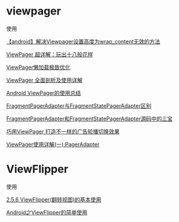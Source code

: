 # viewpager

使用

[【android】解决Viewpager设置高度为wrap_content无效的方法](https://blog.csdn.net/u011494050/article/details/38796561)

[ViewPager 超详解：玩出十八般花样](https://juejin.im/post/5a4c2f496fb9a044fd122631)

[ViewPager懒加载极致优化](https://juejin.im/post/5d37bb8df265da1b8b2ba01a)

[ViewPager 全面剖析及使用详解](https://www.jianshu.com/p/e5abbda4a71c)

[Android ViewPager的使用总结](https://blog.csdn.net/feiduclear_up/article/details/68483441)

[FragmentPagerAdapter与FragmentStatePagerAdapter区别](https://www.cnblogs.com/lianghui66/p/3607091.html)

[FragmentPagerAdapter和FragmentStatePagerAdapter源码中的三宝](https://segmentfault.com/a/1190000012455727#articleHeader0)

[巧用ViewPager 打造不一样的广告轮播切换效果](https://blog.csdn.net/lmj623565791/article/details/51339751)

[ViewPager使用详解(一):PagerAdapter](https://www.jianshu.com/p/6fabf634d5bd)

# ViewFlipper

使用

[2.5.6 ViewFlipper(翻转视图)的基本使用](https://www.runoob.com/w3cnote/android-tutorial-viewflipper.html)

[Android之ViewFlipper的简单使用](https://segmentfault.com/a/1190000009609268)